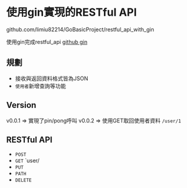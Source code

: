 # 使用gin實現的RESTful API

github.com/limiu82214/GoBasicProject/restful_api_with_gin

使用gin完成restful_api
[github gin](https://github.com/gin-gonic/gin)

## 規劃

* 接收與返回資料格式皆為JSON
* `使用者`新增查詢等功能

## Version

v0.0.1 => 實現了pin/pong呼叫
v0.0.2 => 使用GET取回使用者資料 `/user/1`

## RESTful API

* `POST`
* `GET` `user/
* `PUT`
* `PATH`
* `DELETE`

